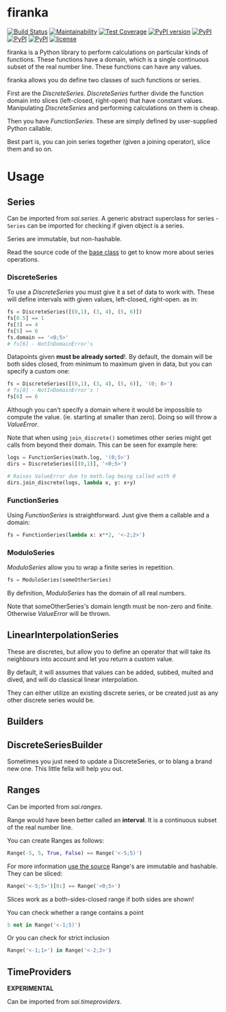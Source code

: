# firanka

[![Build Status](https://travis-ci.org/smok-serwis/firanka.svg)](https://travis-ci.org/smok-serwis/firanka)
[![Maintainability](https://api.codeclimate.com/v1/badges/97a30fdc35e61f8d7c86/maintainability)](https://codeclimate.com/github/smok-serwis/firanka/maintainability)
[![Test Coverage](https://api.codeclimate.com/v1/badges/97a30fdc35e61f8d7c86/test_coverage)](https://codeclimate.com/github/smok-serwis/firanka/test_coverage)
[![PyPI version](https://badge.fury.io/py/firanka.svg)](https://badge.fury.io/py/firanka)
[![PyPI](https://img.shields.io/pypi/pyversions/firanka.svg)]()
[![PyPI](https://img.shields.io/pypi/implementation/firanka.svg)]()
[![PyPI](https://img.shields.io/pypi/wheel/firanka.svg)]()
[![license](https://img.shields.io/github/license/mashape/apistatus.svg)]()

firanka is a Python library to perform calculations on particular kinds of
functions. These functions have a domain, which is a single continuous subset
of the real number line. These functions can have any values.

firanka allows you do define two classes of such functions or series.

First are the _DiscreteSeries_. _DiscreteSeries_ further divide the function
domain into slices (left-closed, right-open) that have constant values.
Manipulating _DiscreteSeries_ and performing calculations on them is cheap.

Then you have _FunctionSeries_. These are simply defined by user-supplied
Python callable.

Best part is, you can join series together (given a joining operator),
slice them and so on.


# Usage

## Series

Can be imported from _sai.series_. A generic abstract superclass for series - 
`Series` can be imported for checking if given object is a series.

Series are immutable, but non-hashable.

Read the source code of the [base class](firanka/series/series.py#L11) to get
to know more about series operations.

### DiscreteSeries

To use a _DiscreteSeries_ you must give it a set of data to work with. These
will define intervals with given values, left-closed, right-open. as in: 

```python
fs = DiscreteSeries([(0,1), (3, 4), (5, 6)])
fs[0.5] == 1
fs[3] == 4
fs[5] == 6
fs.domain == '<0;5>'
# fs[6] - NotInDomainError's
```

Datapoints given **must be already sorted**!. By default, the domain
will be both sides closed, from minimum to maximum given in data, but you can
specify a custom one:

```python
fs = DiscreteSeries([(0,1), (3, 4), (5, 6)], '(0; 8>')
# fs[0] - NotInDomainError's !
fs[6] == 6
```

Although you can't specify a domain where it would be impossible to compute the value.
(ie. starting at smaller than zero). Doing so will throw a _ValueError_.

Note that when using `join_discrete()` sometimes other series might get calls 
from beyond their domain. This can be seen for example here:

```python
logs = FunctionSeries(math.log, '(0;5>')
dirs = DiscreteSeries([(0,1)], '<0;5>')

# Raises ValueError due to math.log being called with 0
dirs.join_discrete(logs, lambda x, y: x+y)   
```

### FunctionSeries

Using _FunctionSeries_ is straightforward. Just give them a callable and
a domain:

```python
fs = FunctionSeries(lambda x: x**2, '<-2;2>')
```

### ModuloSeries

_ModuloSeries_ allow you to wrap a finite series in repetition.

```python
fs = ModuloSeries(someOtherSeries)
```

By definition, _ModuloSeries_ has the domain of all real numbers.

Note that someOtherSeries's domain length must be non-zero and finite. Otherwise
_ValueError_ will be thrown.

## LinearInterpolationSeries

These are discretes, but allow you to define an operator that will
take its neighbours into account and let you return a custom value.

By default, it will assumes that values can be added, subbed, multed and dived,
and will do classical linear interpolation.

They can either utilize an existing discrete series, or be created just as
any other discrete series would be.

## Builders

## DiscreteSeriesBuilder

Sometimes you just need to update a DiscreteSeries, or to blang a brand new one. This little fella
will help you out.

## Ranges

Can be imported from _sai.ranges_.

Range would have been better called an **interval**. It is a continuous subset
of the real number line.

You can create Ranges as follows:

```python
Range(-5, 5, True, False) == Range('<-5;5)')
```

For more information [use the source](firanka/ranges.py#L33)
Range's are immutable and hashable. They can be sliced:

```python
Range('<-5;5>')[0:] == Range('<0;5>')
```

Slices work as a both-sides-closed range if both sides are shown!

You can check whether a range contains a point

```python
5 not in Range('<-1;5)')
```

Or you can check for strict inclusion

```python
Range('<-1;1>') in Range('<-2;2>')
```

## TimeProviders

**EXPERIMENTAL**

Can be imported from _sai.timeproviders_.
